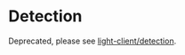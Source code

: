 # Detection

Deprecated, please see [light-client/detection](https://github.com/tendermint/tendermint/blob/main/spec/consensus/light-client/accountability.md).
